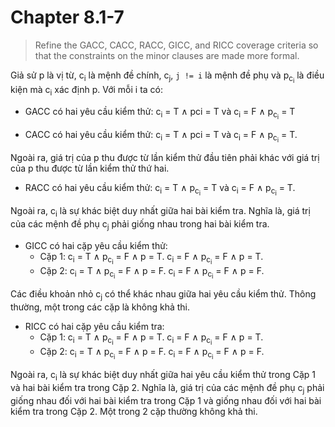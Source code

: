 # Chapter 8.1-7

> Refine the GACC, CACC, RACC, GICC, and RICC coverage criteria so that the constraints on the minor clauses are made more formal.

Giả sử p là vị từ, c<sub>i</sub> là mệnh đề chính, c<sub>j</sub>, `j != i` là mệnh đề phụ và p<sub>c<sub>i</sub></sub> là điều kiện mà c<sub>i</sub> xác định p. Với mỗi i ta có:

* GACC có hai yêu cầu kiểm thử: c<sub>i</sub> = T ∧ pci = T và c<sub>i</sub> = F ∧ p<sub>c<sub>i</sub></sub> = T

* CACC có hai yêu cầu kiểm thử: c<sub>i</sub> = T ∧ pci = T và c<sub>i</sub> = F ∧ p<sub>c<sub>i</sub></sub> = T.

Ngoài ra, giá trị của p thu được từ lần kiểm thử đầu tiên phải khác với giá trị của p thu được từ lần kiểm thử thứ hai.

* RACC có hai yêu cầu kiểm thử: c<sub>i</sub> = T ∧ p<sub>c<sub>i</sub></sub> = T và c<sub>i</sub> = F ∧ p<sub>c<sub>i</sub></sub> = T.

Ngoài ra, c<sub>i</sub> là sự khác biệt duy nhất giữa hai bài kiểm tra. Nghĩa là, giá trị của các mệnh đề phụ c<sub>j</sub> phải giống nhau trong hai bài kiểm tra.

* GICC có hai cặp yêu cầu kiểm thử:
  - Cặp 1: c<sub>i</sub> = T ∧ p<sub>c<sub>i</sub></sub> = F ∧ p = T. c<sub>i</sub> = F ∧ p<sub>c<sub>i</sub></sub> = F ∧ p = T.
  - Cặp 2: c<sub>i</sub> = T ∧ p<sub>c<sub>i</sub></sub> = F ∧ p = F. c<sub>i</sub> = F ∧ p<sub>c<sub>i</sub></sub> = F ∧ p = F.

Các điều khoản nhỏ c<sub>j</sub> có thể khác nhau giữa hai yêu cầu kiểm thử. Thông thường, một trong các cặp là không khả thi.

* RICC có hai cặp yêu cầu kiểm tra:
  - Cặp 1: c<sub>i</sub> = T ∧ p<sub>c<sub>i</sub></sub> = F ∧ p = T. c<sub>i</sub> = F ∧ p<sub>c<sub>i</sub></sub> = F ∧ p = T.
  - Cặp 2: c<sub>i</sub> = T ∧ p<sub>c<sub>i</sub></sub> = F ∧ p = F. c<sub>i</sub> = F ∧ p<sub>c<sub>i</sub></sub> = F ∧ p = F.

Ngoài ra, c<sub>i</sub> là sự khác biệt duy nhất giữa hai yêu cầu kiểm thử trong Cặp 1 và hai bài kiểm tra trong Cặp 2. Nghĩa là, giá trị của các mệnh đề phụ c<sub>j</sub> phải giống nhau đối với hai bài kiểm tra trong Cặp 1 và giống nhau đối với hai bài kiểm tra trong Cặp 2. Một trong 2 cặp thường không khả thi.

